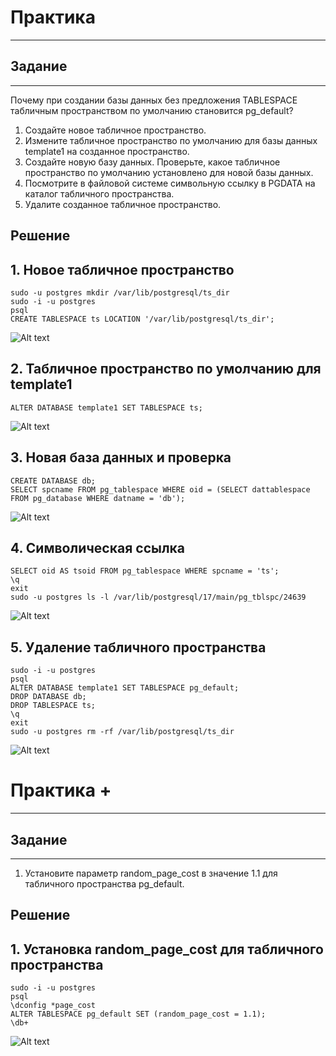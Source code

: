 # Практика

---

## Задание

---

Почему при создании базы данных без предложения
TABLESPACE табличным пространством по умолчанию
становится pg_default?

1. Создайте новое табличное пространство.
2. Измените табличное пространство по умолчанию для базы
   данных template1 на созданное пространство.
3. Создайте новую базу данных.
   Проверьте, какое табличное пространство по умолчанию
   установлено для новой базы данных.
4. Посмотрите в файловой системе символьную ссылку
   в PGDATA на каталог табличного пространства.
5. Удалите созданное табличное пространство.

## Решение

## 1. Новое табличное пространство

```
sudo -u postgres mkdir /var/lib/postgresql/ts_dir
sudo -i -u postgres
psql
CREATE TABLESPACE ts LOCATION '/var/lib/postgresql/ts_dir';
```

![Alt text]()

## 2. Табличное пространство по умолчанию для template1

```
ALTER DATABASE template1 SET TABLESPACE ts;
```

![Alt text]()

## 3. Новая база данных и проверка

```
CREATE DATABASE db;
SELECT spcname FROM pg_tablespace WHERE oid = (SELECT dattablespace FROM pg_database WHERE datname = 'db');
```

![Alt text]()

## 4. Символическая ссылка

```
SELECT oid AS tsoid FROM pg_tablespace WHERE spcname = 'ts';
\q
exit
sudo -u postgres ls -l /var/lib/postgresql/17/main/pg_tblspc/24639
```

![Alt text]()

## 5. Удаление табличного пространства

```
sudo -i -u postgres
psql
ALTER DATABASE template1 SET TABLESPACE pg_default;
DROP DATABASE db;
DROP TABLESPACE ts;
\q
exit
sudo -u postgres rm -rf /var/lib/postgresql/ts_dir
```

![Alt text]()

# Практика +

---

## Задание

---

1. Установите параметр random_page_cost в значение 1.1
   для табличного пространства pg_default.

## Решение

## 1. Установка random_page_cost для табличного пространства

```
sudo -i -u postgres
psql
\dconfig *page_cost
ALTER TABLESPACE pg_default SET (random_page_cost = 1.1);
\db+
```

![Alt text]()

